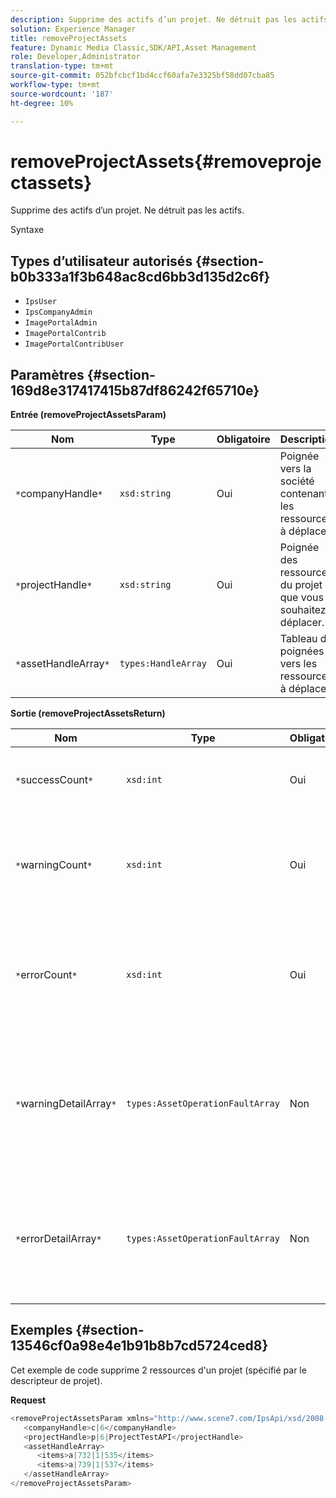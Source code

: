 ```yaml
---
description: Supprime des actifs d’un projet. Ne détruit pas les actifs.
solution: Experience Manager
title: removeProjectAssets
feature: Dynamic Media Classic,SDK/API,Asset Management
role: Developer,Administrator
translation-type: tm+mt
source-git-commit: 052bfcbcf1bd4ccf60afa7e3325bf58dd07cba85
workflow-type: tm+mt
source-wordcount: '187'
ht-degree: 10%

---
```



# removeProjectAssets{#removeprojectassets}

Supprime des actifs d’un projet. Ne détruit pas les actifs.

Syntaxe

## Types d’utilisateur autorisés {#section-b0b333a1f3b648ac8cd6bb3d135d2c6f}

* `IpsUser`
* `IpsCompanyAdmin`
* `ImagePortalAdmin`
* `ImagePortalContrib`
* `ImagePortalContribUser`

## Paramètres {#section-169d8e317417415b87df86242f65710e}

**Entrée (removeProjectAssetsParam)**

| Nom | Type | Obligatoire | Description |
|---|---|---|---|
| `*`companyHandle`*` | `xsd:string` | Oui | Poignée vers la société contenant les ressources à déplacer. |
| `*`projectHandle`*` | `xsd:string` | Oui | Poignée des ressources du projet que vous souhaitez déplacer. |
| `*`assetHandleArray`*` | `types:HandleArray` | Oui | Tableau de poignées vers les ressources à déplacer. |

**Sortie (removeProjectAssetsReturn)**

| Nom | Type | Obligatoire | Description |
|---|---|---|---|
| `*`successCount`*` | `xsd:int` | Oui | Le décompte des ressources a été correctement supprimé. |
| `*`warningCount`*` | `xsd:int` | Oui | Nombre d’avertissements générés lorsque l’opération tentait de supprimer des ressources du projet. |
| `*`errorCount`*` | `xsd:int` | Oui | Nombre d&#39;erreurs générées lorsque l&#39;opération tentait de supprimer des ressources du projet. |
| `*`warningDetailArray`*` | `types:AssetOperationFaultArray` | Non | Tableau des détails associés aux ressources qui ont généré des avertissements lorsque l&#39;opération a tenté de les supprimer du projet. |
| `*`errorDetailArray`*` | `types:AssetOperationFaultArray` | Non | Tableau des détails associés aux ressources qui ont généré des erreurs lorsque l&#39;opération a tenté de les supprimer du projet. |

## Exemples {#section-13546cf0a98e4e1b91b8b7cd5724ced8}

Cet exemple de code supprime 2 ressources d&#39;un projet (spécifié par le descripteur de projet).

**Request**

```java
<removeProjectAssetsParam xmlns="http://www.scene7.com/IpsApi/xsd/2008-01-15">
   <companyHandle>c|6</companyHandle>
   <projectHandle>p|6|ProjectTestAPI</projectHandle>
   <assetHandleArray>
      <items>a|732|1|535</items>
      <items>a|739|1|537</items>
   </assetHandleArray>
</removeProjectAssetsParam>
```

